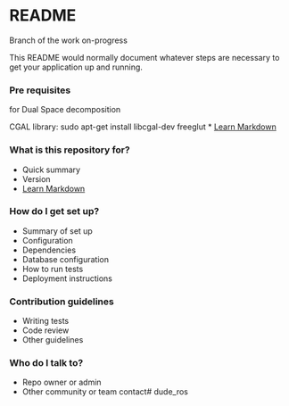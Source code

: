 # README #

Branch of the work on-progress



This README would normally document whatever steps are necessary to get your application up and running.

### Pre requisites ###

for Dual Space decomposition

CGAL library: sudo apt-get install libcgal-dev
freeglut * [Learn Markdown](http://freeglut.sourceforge.net/)




### What is this repository for? ###

* Quick summary
* Version
* [Learn Markdown](https://bitbucket.org/tutorials/markdowndemo)

### How do I get set up? ###

* Summary of set up
* Configuration
* Dependencies
* Database configuration
* How to run tests
* Deployment instructions

### Contribution guidelines ###

* Writing tests
* Code review
* Other guidelines

### Who do I talk to? ###

* Repo owner or admin
* Other community or team contact# dude_ros
